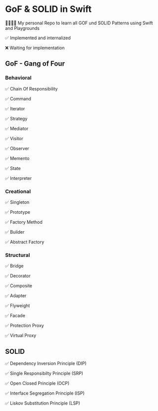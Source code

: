 # GoF & SOLID in Swift
👨‍👩‍👧‍👦 My personal Repo to learn all GOF und SOLID Patterns using Swift and Playgrounds

✅ Implemented and internalized

❌ Waiting for implementation

## GoF - Gang of Four

### Behavioral

✅ Chain Of Responsibility

✅ Command

✅ Iterator

✅ Strategy

✅ Mediator

✅ Visitor

✅ Observer

✅ Memento

✅ State

✅ Interpreter

### Creational

✅ Singleton

✅ Prototype

✅ Factory Method

✅ Builder

✅ Abstract Factory

### Structural

✅ Bridge

✅ Decorator

✅ Composite

✅ Adapter

✅ Flyweight

✅ Facade

✅ Protection Proxy

✅ Virtual Proxy

## SOLID

✅ Dependency Inversion Principle (DIP)

✅ Single Responsibilty Principle  (SRP)

✅ Open Closed Principle (OCP)

✅ Interface Segregation Principle (ISP)

✅ Liskov Substitution Principle (LSP)
